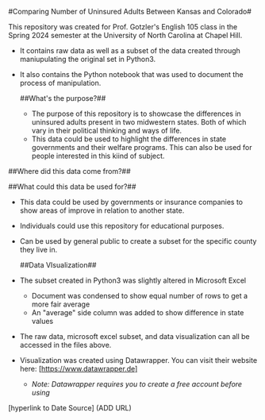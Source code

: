#Comparing Number of Uninsured Adults Between Kansas and Colorado#

This repository was created for Prof. Gotzler's English 105 class in the Spring 2024 semester at the University of North Carolina at Chapel Hill.
- It contains raw data as well as a subset of the data created through maniupulating the original set in Python3.
- It also contains the Python notebook that was used to document the process of manipulation.
  
  ##What's the purpose?##
  
  - The purpose of this repository is to showcase the differences in uninsured adults present in two midwestern states. Both of which vary in their political thinking and ways of life.
  - This data could be used to highlight the differences in state governments and their welfare programs. This can also be used for people interested in this kiind of subject. 

##Where did this data come from?##

##What could this data be used for?##

- This data could be used by governments or insurance companies to show areas of improve in relation to another state.
- Individuals could use this repository for educational purposes.
- Can be used by general public to create a subset for the specific county they live in.

  ##Data VIsualization##
  
- The subset created in Python3 was slightly altered in Microsoft Excel
    - Document was condensed to show equal number of rows to get a more fair average
    - An "average" side column was added to show difference in state values
 - The raw data, microsoft excel subset, and data visualization can all be accessed in the files above.

 - Visualization was created using Datawrapper. You can visit their website here:
   [https://www.datawrapper.de] 
      - *Note: Datawrapper requires you to create a free account before using*
  
   

  [hyperlink to Date Source] (ADD URL)

  
